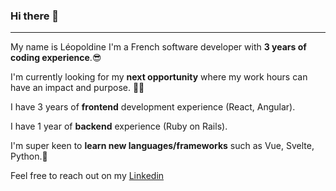 ### Hi there 👋
---

My name is Léopoldine I'm a French software developer with **3 years of coding experience**.:sunglasses:

I'm currently looking for my **next opportunity** where my work hours can have an impact and purpose. 🌱:busts_in_silhouette:

I have 3 years of **frontend** development experience (React, Angular).

I have 1 year of **backend** experience (Ruby on Rails).

I'm super keen to **learn new languages/frameworks** such as Vue, Svelte, Python.:snake:

Feel free to reach out on my [Linkedin](https://au.linkedin.com/in/léopoldine-hallynck-83684ba0)
